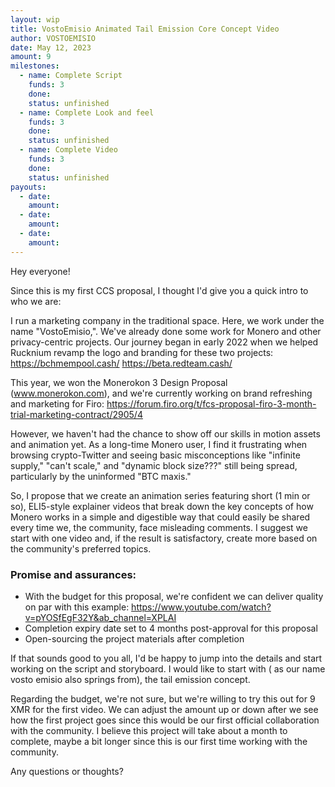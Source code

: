 ```yaml
---
layout: wip
title: VostoEmisio Animated Tail Emission Core Concept Video
author: VOSTOEMISIO
date: May 12, 2023
amount: 9
milestones:
  - name: Complete Script
    funds: 3
    done:
    status: unfinished
  - name: Complete Look and feel
    funds: 3
    done:
    status: unfinished
  - name: Complete Video
    funds: 3
    done:
    status: unfinished
payouts:
  - date:
    amount:
  - date:
    amount:
  - date:
    amount:
---
```


Hey everyone!

Since this is my first CCS proposal, I thought I'd give you a quick intro to who we are:

I run a marketing company in the traditional space. Here, we work under the name "VostoEmisio,". We've already done some work for Monero and other privacy-centric projects. Our journey began in early 2022 when we helped Rucknium revamp the logo and branding for these two projects:
https://bchmempool.cash/
https://beta.redteam.cash/

This year, we won the Monerokon 3 Design Proposal (www.monerokon.com), and we're currently working on brand refreshing and marketing for Firo: https://forum.firo.org/t/fcs-proposal-firo-3-month-trial-marketing-contract/2905/4

However, we haven't had the chance to show off our skills in motion assets and animation yet. As a long-time Monero user, I find it frustrating when browsing crypto-Twitter and seeing basic misconceptions like "infinite supply," "can't scale," and "dynamic block size???" still being spread, particularly by the uninformed "BTC maxis."

So, I propose that we create an animation series featuring short (1 min or so), ELI5-style explainer videos that break down the key concepts of how Monero works in a simple and digestible way that could easily be shared every time we, the community, face misleading comments. I suggest we start with one video and, if the result is satisfactory, create more based on the community's preferred topics.

### Promise and assurances:

- With the budget for this proposal, we're confident we can deliver quality on par with this example: https://www.youtube.com/watch?v=pYOSfEgF32Y&ab_channel=XPLAI
- Completion expiry date set to 4 months post-approval for this proposal
- Open-sourcing the project materials after completion

If that sounds good to you all, I'd be happy to jump into the details and start working on the script and storyboard. I would like to start with ( as our name vosto emisio also springs from), the tail emission concept. 

Regarding the budget, we're not sure, but we're willing to try this out for 9 XMR for the first video. We can adjust the amount up or down after we see how the first project goes since this would be our first official collaboration with the community. I believe this project will take about a month to complete, maybe a bit longer since this is our first time working with the community.

Any questions or thoughts?


    
